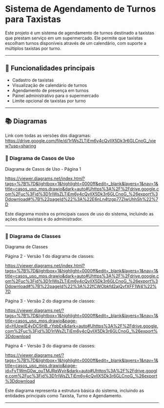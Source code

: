 # Sistema de Agendamento de Turnos para Taxistas

Este projeto é um sistema de agendamento de turnos destinado a taxistas que prestam serviço em um supermercado. Ele permite que taxistas escolham turnos disponíveis através de um calendário, com suporte a múltiplos taxistas por turno.

---

## 📌 Funcionalidades principais

- Cadastro de taxistas
- Visualização de calendário de turnos
- Agendamento de presença em turnos
- Painel administrativo para o supermercado
- Limite opcional de taxistas por turno

---

## 📚 Diagramas

Link com todas as versões dos diagramas:
https://drive.google.com/file/d/1rlWsZLTiEm6y4cQvllX5Dk3r6GLCnoG_/view?usp=sharing


### 📌 Diagrama de Casos de Uso

Diagrama de Casos de Uso - Página 1

https://viewer.diagrams.net/index.html?tags=%7B%7D&lightbox=1&highlight=0000ff&edit=_blank&layers=1&nav=1&title=casos_uso_mps.drawio&dark=auto#Uhttps%3A%2F%2Fdrive.google.com%2Fuc%3Fid%3D1rlWsZLTiEm6y4cQvllX5Dk3r6GLCnoG_%26export%3Ddownload#%7B%22pageId%22%3A%22E6nLn4tzgp77ZIwUhhSh%22%7D

Este diagrama mostra os principais casos de uso do sistema, incluindo as ações dos taxistas e do administrador.

---

### 📌 Diagrama de Classes

Diagrama de Classes

Página 2 - Versão 1 do diagrama de classes:

https://viewer.diagrams.net/index.html?tags=%7B%7D&lightbox=1&highlight=0000ff&edit=_blank&layers=1&nav=1&title=casos_uso_mps.drawio&dark=auto#Uhttps%3A%2F%2Fdrive.google.com%2Fuc%3Fid%3D1rlWsZLTiEm6y4cQvllX5Dk3r6GLCnoG_%26export%3Ddownload#%7B%22pageId%22%3A%22fCWObkfd2ajQvfXFF1W4%22%7D

Página 3 - Versão 2 do diagrama de classes:

https://viewer.diagrams.net/?tags=%7B%7D&lightbox=1&highlight=0000ff&edit=_blank&layers=1&nav=1&title=casos_uso_mps.drawio&page-id=HUowIE4yDC5HB_rYqbEx&dark=auto#Uhttps%3A%2F%2Fdrive.google.com%2Fuc%3Fid%3D1rlWsZLTiEm6y4cQvllX5Dk3r6GLCnoG_%26export%3Ddownload

Página 4 - Versão 3 do diagrama de classes:

https://viewer.diagrams.net/?tags=%7B%7D&lightbox=1&highlight=0000ff&edit=_blank&layers=1&nav=1&title=casos_uso_mps.drawio&page-id=FyTWmG0w_ouTMJRqWyir&dark=auto#Uhttps%3A%2F%2Fdrive.google.com%2Fuc%3Fid%3D1rlWsZLTiEm6y4cQvllX5Dk3r6GLCnoG_%26export%3Ddownload

Este diagrama representa a estrutura básica do sistema, incluindo as entidades principais como Taxista, Turno e Agendamento.

---
